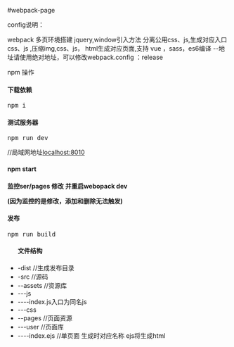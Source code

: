 #webpack-page

config说明：

webpack 多页环境搭建 jquery,window引入方法 分离公用css、js,生成对应入口css、js ,压缩img,css、js， html生成对应页面,支持 vue ，sass，es6编译
--地址请使用绝对地址，可以修改webpack.config ：release



npm 操作

<h4>下载依赖</h4>
<pre>npm i</pre>

<h4>测试服务器</h4>
<pre>npm run dev </pre>
//局域网地址<a href='http://127.0.0.1'>localhost:8010</a>
<h4>npm start <h4>
监控ser/pages 修改 并重启webopack dev
<p>(因为监控的是修改，添加和删除无法触发)</p>

<h4>发布</h4>
<pre>npm run build</pre>

<ul>
<h4>文件结构</h4>
<li>-dist //生成发布目录
<li>-src //源码
<li>--assets //资源库
<li>---js
<li>----index.js入口为同名js
<li>---css
<li>--pages //页面资源
<li>---user //页面库
<li>----index.ejs //单页面 生成时对应名称 ejs将生成html
</ul>
